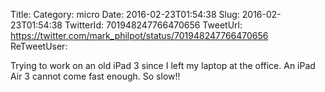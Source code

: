 Title: 
Category: micro
Date: 2016-02-23T01:54:38
Slug: 2016-02-23T01:54:38
TwitterId: 701948247766470656
TweetUrl: https://twitter.com/mark_philpot/status/701948247766470656
ReTweetUser: 

Trying to work on an old iPad 3 since I left my laptop at the office. An iPad Air 3 cannot come fast enough. So slow!!